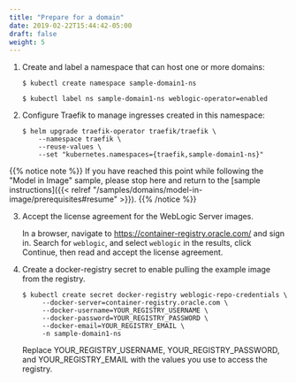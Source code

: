```yaml
---
title: "Prepare for a domain"
date: 2019-02-22T15:44:42-05:00
draft: false
weight: 5
---
```



1.  Create and label a namespace that can host one or more domains:

    ```shell
    $ kubectl create namespace sample-domain1-ns
    ```
    ```shell
    $ kubectl label ns sample-domain1-ns weblogic-operator=enabled
    ```

1.  Configure Traefik to manage ingresses created in this namespace:

    ```shell
    $ helm upgrade traefik-operator traefik/traefik \
        --namespace traefik \
        --reuse-values \
        --set "kubernetes.namespaces={traefik,sample-domain1-ns}"
    ```

{{% notice note %}}
If you have reached this point while following the "Model in Image" sample, please
stop here and return to the [sample instructions]({{< relref "/samples/domains/model-in-image/prerequisites#resume" >}}).
{{% /notice %}}

3. Accept the license agreement for the WebLogic Server images.

    In a browser, navigate to https://container-registry.oracle.com/ and sign in.
    Search for `weblogic`, and select `weblogic` in the results, click Continue, then read and accept the license agreement.

4. Create a docker-registry secret to enable pulling the example image from the registry.

   ```shell
   $ kubectl create secret docker-registry weblogic-repo-credentials \
        --docker-server=container-registry.oracle.com \
        --docker-username=YOUR_REGISTRY_USERNAME \
        --docker-password=YOUR_REGISTRY_PASSWORD \
        --docker-email=YOUR_REGISTRY_EMAIL \
        -n sample-domain1-ns
   ```
   Replace YOUR_REGISTRY_USERNAME, YOUR_REGISTRY_PASSWORD, and YOUR_REGISTRY_EMAIL with the values you use to access the registry.

